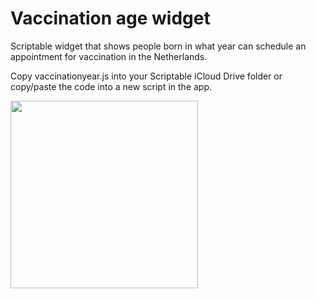 # Vaccination age widget

Scriptable widget that shows people born in what year can schedule an appointment for vaccination in the Netherlands.

Copy vaccinationyear.js into your Scriptable iCloud Drive folder or copy/paste the code into a new script in the app.

<img src="https://user-images.githubusercontent.com/18235351/120208304-9ee42200-c22d-11eb-922a-bae601999bdf.jpg" width="300">
